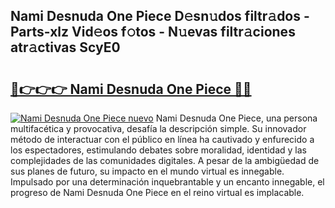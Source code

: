 ## Nami Desnuda One Piece D𝚎sn𝚞dos filtr𝚊dos - Parts-xlz Vid𝚎os f𝚘tos - N𝚞evas filtr𝚊ciones atr𝚊ctivas ScyE0

# <h2><a href="http://mb4moi.tromn.icu/?c=Nami+Desnuda+One+Piece">🔗👉👉👉 Nami Desnuda One Piece 🔗🔗</a></h2>

[![Nami Desnuda One Piece nuevo](https://i.imgur.com/pEAQMta.gif)](http://mb4moi.tromn.icu/?c=Nami+Desnuda+One+Piece)
Nami Desnuda One Piece, una persona multifacética y provocativa, desafía la descripción simple. Su innovador método de interactuar con el público en línea ha cautivado y enfurecido a los espectadores, estimulando debates sobre moralidad, identidad y las complejidades de las comunidades digitales. A pesar de la ambigüedad de sus planes de futuro, su impacto en el mundo virtual es innegable. Impulsado por una determinación inquebrantable y un encanto innegable, el progreso de Nami Desnuda One Piece en el reino virtual es implacable.

